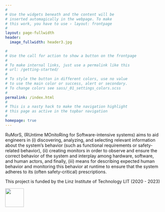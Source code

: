 ```yaml
---
#
# Use the widgets beneath and the content will be
# inserted automagically in the webpage. To make
# this work, you have to use › layout: frontpage
#
layout: page-fullwidth
header:
  image_fullwidth: header3.jpg

#
# Use the call for action to show a button on the frontpage
#
# To make internal links, just use a permalink like this
# url: /getting-started/
#
# To style the button in different colors, use no value
# to use the main color or success, alert or secondary.
# To change colors see sass/_01_settings_colors.scss
#
permalink: /index.html
#
# This is a nasty hack to make the navigation highlight
# this page as active in the topbar navigation
#
homepage: true
---
```



RuMorS, (RUntime MOnitoRing for Software-intensive systems) aims to aid engineers in (i) discovering, analyzing, and selecting relevant information about the system’s behavior (such as functional requirements or safety-related behavior), (ii) creating monitors in order to observe and ensure the correct behavior of the system and interplay among hardware, software, and human actors, and finally, (iii) means for describing expected human behavior and monitoring this behavior at runtime to ensure that the system adheres to its (often safety-critical) prescriptions.



This project is funded by the Linz Institute of Technology LIT   (2020 - 2023)


<div class="row">
    <div class="large-6 columns t30">
      <img src="{{ site.urlimg }}logo_lit.jpg" height="60px" alt="">
    </div><!-- /.medium-4.columns -->
    <div class="large-6 columns t30">
      <img src="{{ site.urlimg }}logo_se.png" alt="">
    </div><!-- /.medium-4.columns -->

</div><!-- /.row -->


